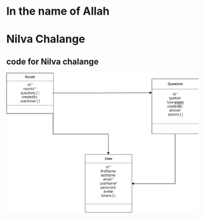 # In the name of Allah

# Nilva Chalange

## code for Nilva chalange

[link]: (https://github.com/nilva-challenge/Node-Nilivia)

![Basic DB Model](https://github.com/johnPractice/nilva_chalange/blob/dev/DB/DB.png)
